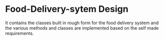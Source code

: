 # Food-Delivery-sytem Design 
It contains the classes built in rough form for the food delivery system and the various methods and classes are implemented based on the self made requirements.
